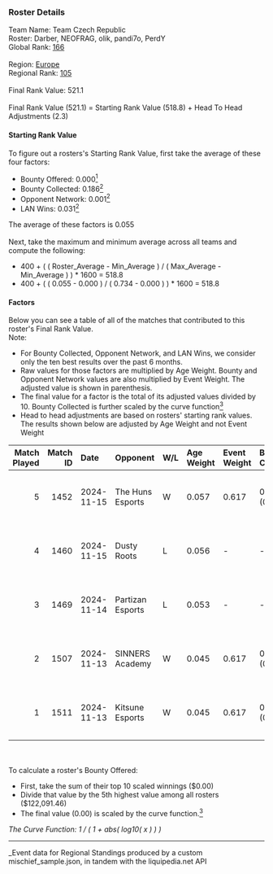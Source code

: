 ### Roster Details<br />
Team Name: Team Czech Republic<br />
Roster: Darber, NEOFRAG, olik, pandi7o, PerdY<br />
Global Rank: [166](../../standings_global_2025_05_05.md)<br />
<br />
Region: [Europe]( ../../standings_europe_2025_05_05.md)<br />
Regional Rank: [105]( ../../standings_europe_2025_05_05.md)<br />
<br />
Final Rank Value:  521.1<br />
<br />
Final Rank Value (521.1) = Starting Rank Value (518.8) + Head To Head Adjustments (2.3)<br />

#### Starting Rank Value<br />
To figure out a rosters's Starting Rank Value, first take the average of these four factors:<br />
- Bounty Offered: 0.000[<sup>1</sup>](#table2)
- Bounty Collected: 0.186[<sup>2</sup>](#table1)
- Opponent Network: 0.001[<sup>2</sup>](#table1)
- LAN Wins: 0.031[<sup>2</sup>](#table1)

The average of these factors is 0.055<br />
<br />
Next, take the maximum and minimum average across all teams and compute the following:<br />
- 400 + ( ( Roster_Average - Min_Average ) / ( Max_Average - Min_Average ) ) * 1600 = 518.8
- 400 + ( ( 0.055 - 0.000 ) / ( 0.734 - 0.000 ) ) * 1600 = 518.8


#### Factors<br />
Below you can see a table of all of the matches that contributed to this roster's Final Rank Value.<br />
Note:<br />

- For Bounty Collected, Opponent Network, and LAN Wins, we consider only the ten best results over the past 6 months.
- Raw values for those factors are multiplied by Age Weight. Bounty and Opponent Network values are also multiplied by Event Weight. The adjusted value is shown in parenthesis.
- The final value for a factor is the total of its adjusted values divided by 10. Bounty Collected is further scaled by the curve function[<sup>3</sup>](#curveFunction)
- Head to head adjustments are based on rosters' starting rank values. The results shown below are adjusted by Age Weight and not Event Weight
<span id="table1"></span><br />


| Match Played | Match ID | Date       | Opponent         | W/L | Age Weight | Event Weight | Bounty Collected | Opponent Network | LAN Wins  | H2H Adj. | Roster                                |
| -: | -: | :- | :- | :- | :- | :- | :- | :- | :- | -: | :- |
|            5 |     1452 | 2024-11-15 | The Huns Esports | W   | 0.057      | 0.617        | 0.012 (0.000)    | 0.392 (0.014)    | 1 (0.057) |     1.51 | Darber, NEOFRAG, olik, pandi7o, PerdY |
|            4 |     1460 | 2024-11-15 | Dusty Roots      | L   | 0.056      | -            | -                | -                | -         |    -0.44 | Darber, NEOFRAG, olik, pandi7o, PerdY |
|            3 |     1469 | 2024-11-14 | Partizan Esports | L   | 0.053      | -            | -                | -                | -         |    -0.18 | Darber, NEOFRAG, olik, pandi7o, PerdY |
|            2 |     1507 | 2024-11-13 | SINNERS Academy  | W   | 0.045      | 0.617        | 0.001 (0.000)    | 0.012 (0.000)    | 1 (0.045) |     0.98 | Darber, NEOFRAG, olik, pandi7o, PerdY |
|            1 |     1511 | 2024-11-13 | Kitsune Esports  | W   | 0.045      | 0.617        | 0.000 (0.000)    | 0.000 (0.000)    | 1 (0.045) |     0.48 | Darber, NEOFRAG, olik, pandi7o, PerdY |

<br />
<span id="table2"></span><br />
To calculate a roster's Bounty Offered:<br />

- First, take the sum of their top 10 scaled winnings ($0.00)
- Divide that value by the 5th highest value among all rosters ($122,091.46)
- The final value (0.00) is scaled by the curve function.[<sup>3</sup>](#curveFunction)

<span id="curveFunction"></span>_The Curve Function: 1 / ( 1 + abs( log10( x ) ) )_<br />

---
_Event data for Regional Standings produced by a custom mischief_sample.json, in tandem with the liquipedia.net API<br />
